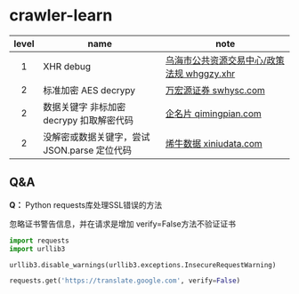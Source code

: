 # crawler-learn


level | name | note  
:--:|----|---  
1 | XHR debug | [乌海市公共资源交易中心/政策法规 whggzy.xhr](whggzy.xhr/readme.md) 
2 | 标准加密 AES decrypy | [万宏源证券 swhysc.com](swhysc.com/readme.md)   
2 | 数据关键字 非标加密 decrypy 扣取解密代码 | [企名片 qimingpian.com](qimingpian.com/readme.md)
2 | 没解密或数据关键字，尝试JSON.parse 定位代码 | [烯牛数据 xiniudata.com](xiniudata.com/readme.md)

## Q&A

**Q：** Python requests库处理SSL错误的方法


忽略证书警告信息，并在请求是增加 verify=False方法不验证证书


```python
import requests
import urllib3

urllib3.disable_warnings(urllib3.exceptions.InsecureRequestWarning)

requests.get('https://translate.google.com', verify=False)
```

